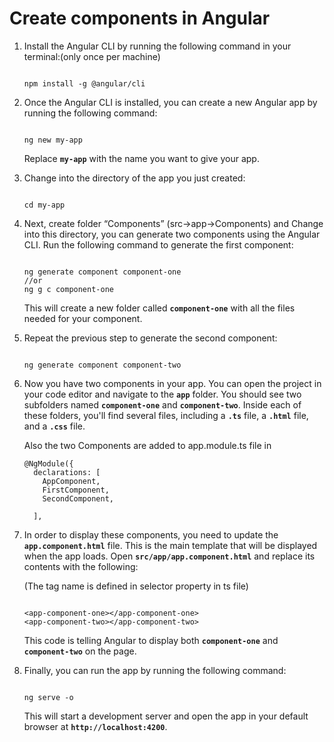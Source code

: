 # Create components in Angular

1. Install the Angular CLI by running the following command in your terminal:(only once per machine)
    
    ```
    
    npm install -g @angular/cli
    
    ```
    
2. Once the Angular CLI is installed, you can create a new Angular app by running the following command:
    
    ```
    
    ng new my-app
    
    ```
    
    Replace **`my-app`** with the name you want to give your app.
    
3. Change into the directory of the app you just created:
    
    ```
    
    cd my-app
    
    ```
    
4. Next, create folder “Components” (src→app→Components) and Change into this directory, you can generate two components using the Angular CLI. Run the following command to generate the first component:
    
    ```
    
    ng generate component component-one
    //or
    ng g c component-one
    
    ```
    
    This will create a new folder called **`component-one`** with all the files needed for your component.
    
5. Repeat the previous step to generate the second component:
    
    ```
    
    ng generate component component-two
    
    ```
    
6. Now you have two components in your app. You can open the project in your code editor and navigate to the **`app`** folder. You should see two subfolders named **`component-one`** and **`component-two`**. Inside each of these folders, you'll find several files, including a **`.ts`** file, a **`.html`** file, and a **`.css`** file.
    
    Also the two Components are added to app.module.ts file in 
    
    ```tsx
    @NgModule({
      declarations: [
        AppComponent,
        FirstComponent,
        SecondComponent,
        
      ],
    ```
    
7. In order to display these components, you need to update the **`app.component.html`** file. This is the main template that will be displayed when the app loads. Open **`src/app/app.component.html`** and replace its contents with the following:
    
    (The tag name is defined in selector property in ts file)
    
    ```
    
    <app-component-one></app-component-one>
    <app-component-two></app-component-two>
    
    ```
    
    This code is telling Angular to display both **`component-one`** and **`component-two`** on the page.
    
8. Finally, you can run the app by running the following command:
    
    ```
    
    ng serve -o
    
    ```
    
    This will start a development server and open the app in your default browser at **`http://localhost:4200`**.
